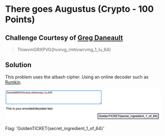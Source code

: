 # There goes Augustus (Crypto - 100 Points)
## Challenge Courtesy of [Greg Daneault](https://github.com/grdaneault)

> TlowvmGRXPVG{hvxivg_rmtivwrvmg_1_lu_64}

Solution
--------

This problem uses the atbash cipher. Using an online decoder such as [Rumkin](http://rumkin.com/tools/cipher/atbash.php).

![](./atbash_decode.png)

Flag: 'GoldenTICKET{secret_ingredient_1_of_64}'

